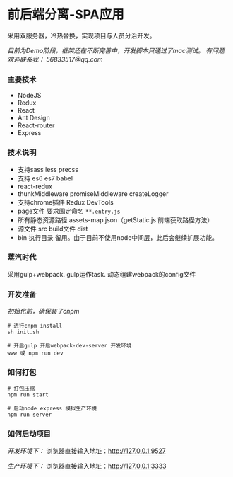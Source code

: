 # 前后端分离-SPA应用

采用双服务器，冷热替换，实现项目与人员分治开发。

_目前为Demo阶段，框架还在不断完善中，开发脚本只通过了mac测试。
有问题欢迎联系我： 56833517@qq.com_

### 主要技术

* NodeJS
* Redux
* React
* Ant Design
* React-router
* Express

### 技术说明

* 支持sass less precss
* 支持 es6 es7 babel
* react-redux
* thunkMiddleware promiseMiddleware createLogger
* 支持chrome插件 Redux DevTools
* page文件 要求固定命名  ```**.entry.js```
* 所有静态资源路径 assets-map.json（getStatic.js 前端获取路径方法）
* 源文件 src      build文件 dist
* bin 执行目录 留用。由于目前不使用node中间层，此后会继续扩展功能。

### 蒸汽时代

采用gulp+webpack.
gulp运作task.
动态组建webpack的config文件

### 开发准备

_初始化前，确保装了cnpm_
``` shell
# 进行cnpm install
sh init.sh
```

``` shell
# 开启gulp 开启webpack-dev-server 开发环境
www 或 npm run dev
```

### 如何打包

``` shell
# 打包压缩
npm run start

# 启动node express 模拟生产环境
npm run server
```

### 如何启动项目

_开发环境下：_
  浏览器直接输入地址：http://127.0.0.1:9527

_生产环境下：_
  浏览器直接输入地址：http://127.0.0.1:3333
